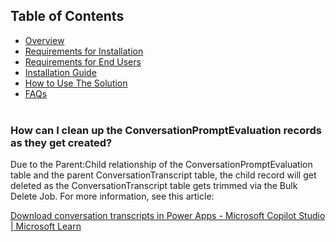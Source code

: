 ## Table of Contents
- [Overview](../README.md#overview)
- [Requirements for Installation](requirements-for-installation.md)
- [Requirements for End Users](requirements-for-end-users.md)
- [Installation Guide](installation.md)
- [How to Use The Solution](howtousereporting.md)
- [FAQs](faq.md)
<br><br>

### How can I clean up the ConversationPromptEvaluation records as they get created?

Due to the Parent:Child relationship of the ConversationPromptEvaluation table and the parent ConversationTranscript table, the child record will get deleted as the ConversationTranscript table gets trimmed via the Bulk Delete Job. For more information, see this article:

[Download conversation transcripts in Power Apps - Microsoft Copilot Studio | Microsoft Learn](https://learn.microsoft.com/en-us/microsoft-copilot-studio/analytics-transcripts-powerapps#change-the-default-retention-period)
